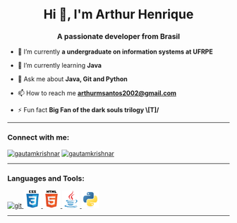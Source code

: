 <h1 align="center">Hi 👋, I'm Arthur Henrique</h1>
<h3 align="center">A passionate developer from Brasil</h3>

- 🔭 I’m currently **a undergraduate on information systems at UFRPE**

- 🌱 I’m currently learning **Java**

- 💬 Ask me about **Java, Git and Python**

- 📫 How to reach me **arthurmsantos2002@gmail.com**

- ⚡ Fun fact **Big Fan of the dark souls trilogy \\[T]/**

-----

<h3 align="left">Connect with me:</h3>
<p align="left">
<a href="https://www.linkedin.com/in/arthur-henrique-martins-santos/" target="blank"><img align="center" src="https://raw.githubusercontent.com/rahuldkjain/github-profile-readme-generator/master/src/images/icons/Social/linked-in-alt.svg" alt="gautamkrishnar" height="30" width="40" /></a>
<a href="https://www.instagram.com/arth.mrtns/" target="blank"><img align="center" src="https://raw.githubusercontent.com/rahuldkjain/github-profile-readme-generator/master/src/images/icons/Social/instagram.svg" alt="gautamkrishnar" height="30" width="40" /></a>

 -----
 
<h3 align="left">Languages and Tools:</h3>
<p align="left"> <a href="https://git-scm.com/" target="_blank" rel="noreferrer"> <img src="https://www.vectorlogo.zone/logos/git-scm/git-scm-icon.svg" alt="git" width="40" height="40"/> </a>  <a href="https://www.w3schools.com/css/" target="_blank" rel="noreferrer"> <img src="https://raw.githubusercontent.com/devicons/devicon/master/icons/css3/css3-original-wordmark.svg" alt="css3" width="40" height="40"/> </a> <a href="https://www.w3.org/html/" target="_blank" rel="noreferrer"> <img src="https://raw.githubusercontent.com/devicons/devicon/master/icons/html5/html5-original-wordmark.svg" alt="html5" width="40" height="40"/> </a> <a href="https://www.java.com" target="_blank" rel="noreferrer"> <img src="https://raw.githubusercontent.com/devicons/devicon/master/icons/java/java-original.svg" alt="java" width="40" height="40"/> </a> <a href="https://www.python.org" target="_blank" rel="noreferrer"> <img src="https://raw.githubusercontent.com/devicons/devicon/master/icons/python/python-original.svg" alt="python" width="40" height="40"/> </a> </p>

------ 

<div align="center">
  <a href="https://github.com/JVitorCarv%22%3E
  <img height="180em" src="https://github-readme-stats.vercel.app/api?username=ArthurHMSantos&show_icons=true&theme=react&include_all_commits=true&count_private=true%22/%3E
  <img height="180em" src="https://github-readme-stats.vercel.app/api/top-langs/?username=ArthurHMSantos&layout=compact&langs_count=7&theme=react%22/%3E
</div>

-----

